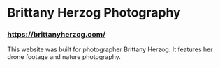 # Brittany Herzog Photography

### https://brittanyherzog.com/

This website was built for photographer Brittany Herzog. It features her drone footage and nature photography. 

